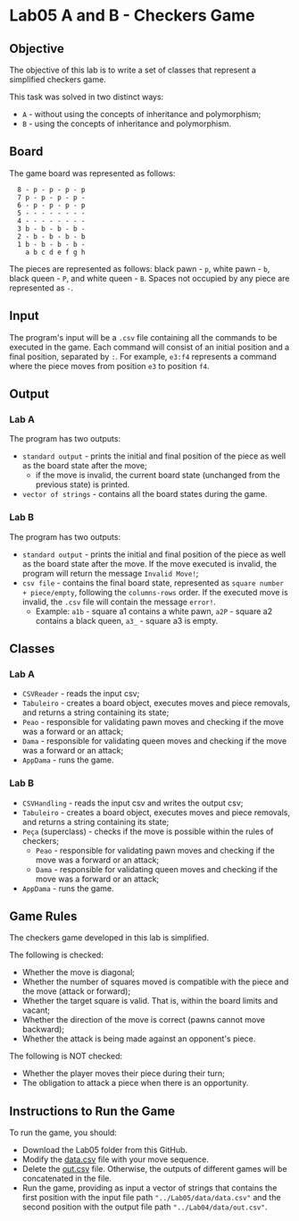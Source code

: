 # Lab05 A and B - Checkers Game

## Objective

The objective of this lab is to write a set of classes that represent a simplified checkers game.

This task was solved in two distinct ways:

* `A` - without using the concepts of inheritance and polymorphism;
* `B` - using the concepts of inheritance and polymorphism.

## Board

The game board was represented as follows:

~~~
  8 - p - p - p - p
  7 p - p - p - p -
  6 - p - p - p - p
  5 - - - - - - - -
  4 - - - - - - - -
  3 b - b - b - b -
  2 - b - b - b - b
  1 b - b - b - b -
    a b c d e f g h 
~~~

The pieces are represented as follows: black pawn - `p`, white pawn - `b`, black queen - `P`, and white queen - `B`.
Spaces not occupied by any piece are represented as `-`.

## Input

The program's input will be a `.csv` file containing all the commands to be executed in the game. Each command will consist of an initial position and a final position, separated by `:`. For example, `e3:f4` represents a command where the piece moves from position `e3` to position `f4`.

## Output

### Lab A

The program has two outputs:

* `standard output` - prints the initial and final position of the piece as well as the board state after the move;
  * if the move is invalid, the current board state (unchanged from the previous state) is printed.
* `vector of strings` - contains all the board states during the game.

### Lab B

The program has two outputs:

* `standard output` - prints the initial and final position of the piece as well as the board state after the move. If the move executed is invalid, the program will return the message `Invalid Move!`;
* `csv file` - contains the final board state, represented as `square number + piece/empty`, following the `columns-rows` order. If the executed move is invalid, the `.csv` file will contain the message `error!`.
  * Example: `a1b` - square a1 contains a white pawn, `a2P` - square a2 contains a black queen, `a3_` - square a3 is empty.

## Classes

### Lab A

* `CSVReader` - reads the input csv;
* `Tabuleiro` - creates a board object, executes moves and piece removals, and returns a string containing its state;
* `Peao` - responsible for validating pawn moves and checking if the move was a forward or an attack;
* `Dama` - responsible for validating queen moves and checking if the move was a forward or an attack;
* `AppDama` - runs the game.

### Lab B

* `CSVHandling` - reads the input csv and writes the output csv;
* `Tabuleiro` - creates a board object, executes moves and piece removals, and returns a string containing its state;
* `Peça` (superclass) - checks if the move is possible within the rules of checkers;
  * `Peao` - responsible for validating pawn moves and checking if the move was a forward or an attack;
  * `Dama` - responsible for validating queen moves and checking if the move was a forward or an attack;
* `AppDama` - runs the game.

## Game Rules

The checkers game developed in this lab is simplified.

The following is checked:

* Whether the move is diagonal;
* Whether the number of squares moved is compatible with the piece and the move (attack or forward);
* Whether the target square is valid. That is, within the board limits and vacant;
* Whether the direction of the move is correct (pawns cannot move backward);
* Whether the attack is being made against an opponent's piece.

The following is NOT checked:

* Whether the player moves their piece during their turn;
* The obligation to attack a piece when there is an opportunity.

## Instructions to Run the Game

To run the game, you should:

* Download the Lab05 folder from this GitHub.
* Modify the [data.csv](https://github.com/HannahPlath/MC322/blob/main/Lab05/data/data.csv) file with your move sequence.
* Delete the [out.csv](https://github.com/HannahPlath/MC322/blob/main/Lab05/data/out.csv) file. Otherwise, the outputs of different games will be concatenated in the file.
* Run the game, providing as input a vector of strings that contains the first position with the input file path `"../Lab05/data/data.csv"` and the second position with the output file path `"../Lab04/data/out.csv"`.




